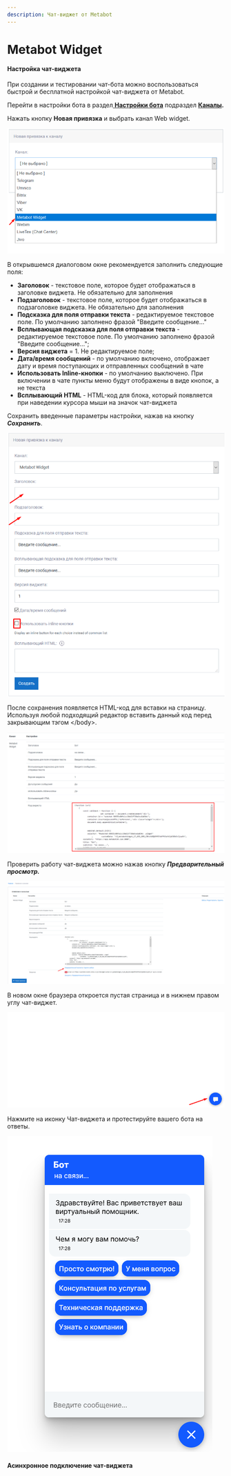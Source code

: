 ```yaml
---
description: Чат-виджет от Metabot
---
```


# Metabot Widget

#### Настройка чат-виджета

При создании и тестировании чат-бота можно воспользоваться быстрой и бесплатной настройкой чат-виджета от Metabot.

Перейти в настройки бота в раздел[ **Настройки бота**](https://app.metabot24.com/menubuilder#) подраздел [**Каналы**](https://metarex.gitbook.io/metabot24/panel-upravleniya-botom/kanaly)**.**

Нажать кнопку **Новая привязка** и выбрать  канал Web widget.

![](../.gitbook/assets/izobrazhenie%20%28429%29.png)

В открывшемся диалоговом окне рекомендуется заполнить следующие поля:

* **Заголовок** - текстовое поле, которое будет отображаться в заголовке виджета. Не обязательно для заполнения
* **Подзаголовок** - текстовое поле, которое будет отображаться в подзаголовке виджета. Не обязательно для заполнения
* **Подсказка для поля отправки текста** - редактируемое текстовое поле. По умолчанию заполнено фразой "Введите сообщение..."
* **Всплывающая подсказка для поля отправки текста** - редактируемое текстовое поле. По умолчанию заполнено фразой "Введите сообщение...";
* **Версия виджета** = 1. Не редактируемое поле;
* **Дата/время сообщений** - по умолчанию включено, отображает дату и время поступающих и отправленных сообщений в чате
* **Использовать Inline-кнопки** - по умолчанию выключено. При включении в чате пункты меню будут отображены в виде кнопок, а не текста
* **Всплывающий HTML** - HTML-код для блока, который появляется при наведении курсора мыши на значок чат-виджета

Сохранить введенные параметры настройки, нажав на кнопку _**Сохранить**_.

![](../.gitbook/assets/izobrazhenie%20%28420%29.png)

После сохранения появляется HTML-код для вставки на страницу. Используя любой подходящий редактор вставить данный код перед закрывающим тэгом &lt;/body&gt;.

![](../.gitbook/assets/izobrazhenie%20%28424%29.png)

Проверить работу чат-виджета можно нажав кнопку _**Предварительный просмотр.**_

![](../.gitbook/assets/izobrazhenie%20%28426%29.png)

В новом окне браузера откроется пустая страница и в нижнем правом углу чат-виджет.

![](../.gitbook/assets/izobrazhenie%20%28422%29.png)

Нажмите на иконку Чат-виджета и протестируйте вашего бота на ответы.

![](../.gitbook/assets/izobrazhenie%20%28419%29.png)

#### Асинхронное подключение чат-виджета

